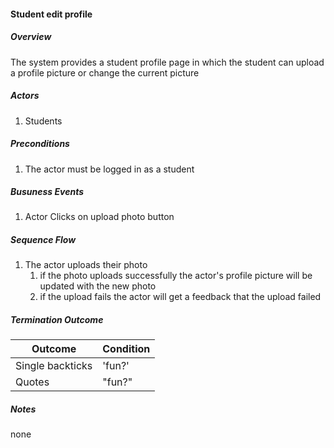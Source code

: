 #### Student edit profile

##### Overview
The system provides a student profile page in which the student can upload a profile picture or change the current picture

##### Actors

1. Students

##### Preconditions

1. The actor must be logged in as a student

##### Busuness Events

1. Actor Clicks on upload photo button

##### Sequence Flow

1. The actor uploads their photo
   1. if the photo uploads successfully the actor's profile picture will be updated with the new photo
   2. if the upload fails the actor will get a feedback that the upload failed

##### Termination Outcome
| Outcome          | Condition |
|------------------|-----------|
| Single backticks | 'fun?'    |
| Quotes           | "fun?"    |

##### Notes
none

